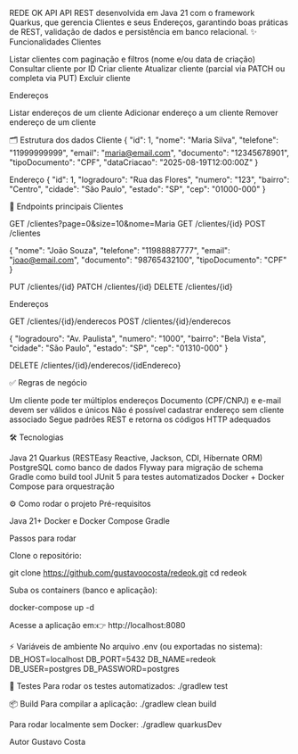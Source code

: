 REDE OK API
API REST desenvolvida em Java 21 com o framework Quarkus, que gerencia Clientes e seus Endereços, garantindo boas práticas de REST, validação de dados e persistência em banco relacional.
✨ Funcionalidades
Clientes

Listar clientes com paginação e filtros (nome e/ou data de criação)
Consultar cliente por ID
Criar cliente
Atualizar cliente (parcial via PATCH ou completa via PUT)
Excluir cliente

Endereços

Listar endereços de um cliente
Adicionar endereço a um cliente
Remover endereço de um cliente

🗂 Estrutura dos dados
Cliente
{
  "id": 1,
  "nome": "Maria Silva",
  "telefone": "11999999999",
  "email": "maria@email.com",
  "documento": "12345678901",
  "tipoDocumento": "CPF",
  "dataCriacao": "2025-08-19T12:00:00Z"
}

Endereço
{
  "id": 1,
  "logradouro": "Rua das Flores",
  "numero": "123",
  "bairro": "Centro",
  "cidade": "São Paulo",
  "estado": "SP",
  "cep": "01000-000"
}

🔗 Endpoints principais
Clientes

GET /clientes?page=0&size=10&nome=Maria
GET /clientes/{id}
POST /clientes

{
  "nome": "João Souza",
  "telefone": "11988887777",
  "email": "joao@email.com",
  "documento": "98765432100",
  "tipoDocumento": "CPF"
}


PUT /clientes/{id}
PATCH /clientes/{id}
DELETE /clientes/{id}

Endereços

GET /clientes/{id}/enderecos
POST /clientes/{id}/enderecos

{
  "logradouro": "Av. Paulista",
  "numero": "1000",
  "bairro": "Bela Vista",
  "cidade": "São Paulo",
  "estado": "SP",
  "cep": "01310-000"
}


DELETE /clientes/{id}/enderecos/{idEndereco}

✅ Regras de negócio

Um cliente pode ter múltiplos endereços
Documento (CPF/CNPJ) e e-mail devem ser válidos e únicos
Não é possível cadastrar endereço sem cliente associado
Segue padrões REST e retorna os códigos HTTP adequados

🛠 Tecnologias

Java 21
Quarkus (RESTEasy Reactive, Jackson, CDI, Hibernate ORM)
PostgreSQL como banco de dados
Flyway para migração de schema
Gradle como build tool
JUnit 5 para testes automatizados
Docker + Docker Compose para orquestração

⚙️ Como rodar o projeto
Pré-requisitos

Java 21+
Docker e Docker Compose
Gradle

Passos para rodar

Clone o repositório:

git clone https://github.com/gustavoocosta/redeok.git
cd redeok


Suba os containers (banco e aplicação):

docker-compose up -d


Acesse a aplicação em:👉 http://localhost:8080

⚡ Variáveis de ambiente
No arquivo .env (ou exportadas no sistema):
DB_HOST=localhost
DB_PORT=5432
DB_NAME=redeok
DB_USER=postgres
DB_PASSWORD=postgres

🧪 Testes
Para rodar os testes automatizados:
./gradlew test

📦 Build
Para compilar a aplicação:
./gradlew clean build

Para rodar localmente sem Docker:
./gradlew quarkusDev


Autor
Gustavo Costa
